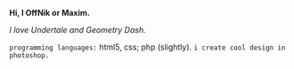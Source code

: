 **Hi, I OffNik or Maxim.**

*I love Undertale and Geometry Dash.*

``programming languages:`` html5, css; php (slightly).
```i create cool design in photoshop.```
